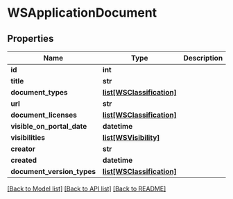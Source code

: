 # WSApplicationDocument

## Properties
Name | Type | Description | Notes
------------ | ------------- | ------------- | -------------
**id** | **int** |  | [optional] 
**title** | **str** |  | [optional] 
**document_types** | [**list[WSClassification]**](WSClassification.md) |  | [optional] 
**url** | **str** |  | [optional] 
**document_licenses** | [**list[WSClassification]**](WSClassification.md) |  | [optional] 
**visible_on_portal_date** | **datetime** |  | [optional] 
**visibilities** | [**list[WSVisibility]**](WSVisibility.md) |  | [optional] 
**creator** | **str** |  | [optional] 
**created** | **datetime** |  | [optional] 
**document_version_types** | [**list[WSClassification]**](WSClassification.md) |  | [optional] 

[[Back to Model list]](../README.md#documentation-for-models) [[Back to API list]](../README.md#documentation-for-api-endpoints) [[Back to README]](../README.md)


